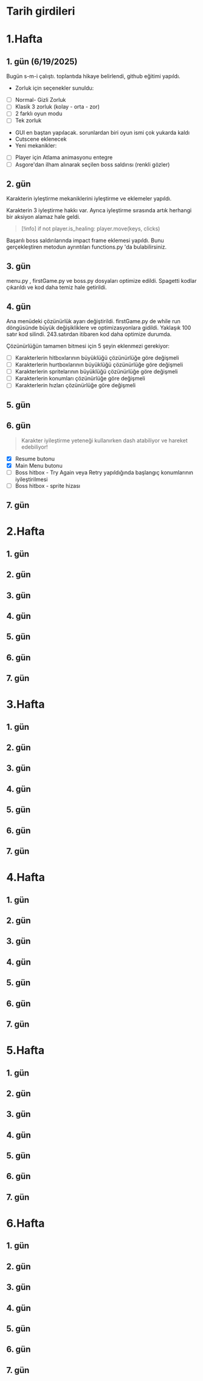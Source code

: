 # Tarih girdileri

# 1.Hafta

## 1. gün (6/19/2025)
Bugün s-m-i çalıştı. toplantıda hikaye belirlendi, github eğitimi yapıldı. 
- Zorluk için seçenekler sunuldu:
- [ ] Normal- Gizli Zorluk
- [ ] Klasik 3 zorluk (kolay - orta - zor)
- [ ] 2 farklı oyun modu
- [ ] Tek zorluk

- GUI en baştan yapılacak. sorunlardan biri oyun ismi çok yukarda kaldı
- Cutscene eklenecek
- Yeni mekanikler:
- [ ] Player için Atlama animasyonu entegre
- [ ] Asgore'dan ilham alınarak seçilen boss saldırısı (renkli gözler)

## 2. gün
Karakterin iyleştirme mekaniklerini iyleştirme ve eklemeler yapıldı.

Karakterin 3 iyleştirme hakkı var. Ayrıca iyleştirme sırasında artık herhangi bir aksiyon alamaz hale geldi.

>[!info]  if not player.is_healing: player.move(keys, clicks)

Başarılı boss saldırılarında impact frame eklemesi yapıldı. Bunu gerçekleştiren metodun ayrıntıları functions.py 'da bulabilirsiniz.

## 3. gün
menu.py , firstGame.py ve boss.py dosyaları optimize edildi. Spagetti kodlar çıkarıldı ve kod daha temiz hale getirildi.

## 4. gün
Ana menüdeki çözünürlük ayarı değiştirildi. firstGame.py de while run döngüsünde büyük değişikliklere ve optimizasyonlara gidildi. Yaklaşık 100 satır kod silindi. 243.satırdan itibaren kod daha optimize durumda.

Çözünürlüğün tamamen bitmesi için 5 şeyin eklenmezi gerekiyor:

- [ ] Karakterlerin hitboxlarının büyüklüğü çözünürlüğe göre değişmeli
- [ ] Karakterlerin hurtboxlarının büyüklüğü çözünürlüğe göre değişmeli
- [ ] Karakterlerin spritelarının büyüklüğü çözünürlüğe göre değişmeli
- [ ] Karakterlerin konumları çözünürlüğe göre değişmeli
- [ ] Karakterlerin hızları çözünürlüğe göre değişmeli
## 5. gün

## 6. gün
>Karakter iyileştirme yeteneği kullanırken dash atabiliyor ve hareket edebiliyor!
- [x] Resume butonu
- [x] Main Menu butonu
- [ ] Boss hitbox - Try Again veya Retry yapıldığında başlangıç konumlarının iyileştirilmesi
- [ ] Boss hitbox - sprite hizası
## 7. gün
# 2.Hafta

## 1. gün

## 2. gün
## 3. gün
## 4. gün
## 5. gün

## 6. gün
## 7. gün

# 3.Hafta

## 1. gün

## 2. gün
## 3. gün
## 4. gün
## 5. gün

## 6. gün
## 7. gün

# 4.Hafta

## 1. gün

## 2. gün
## 3. gün
## 4. gün
## 5. gün

## 6. gün
## 7. gün

# 5.Hafta

## 1. gün

## 2. gün
## 3. gün
## 4. gün
## 5. gün

## 6. gün
## 7. gün

# 6.Hafta

## 1. gün

## 2. gün
## 3. gün
## 4. gün
## 5. gün

## 6. gün
## 7. gün